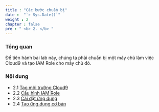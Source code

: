 ```yaml
---
title : "Các bước chuẩn bị"
date :  "`r Sys.Date()`" 
weight : 2 
chapter : false
pre : " <b> 2. </b> "
---
```

### Tổng quan
Để tiên hành bài lab này, chúng ta phải chuẩn bị một máy chủ làm việc Cloud9 và tạo IAM Role cho máy chủ đó.

### Nội dung
+ 2.1 [Tạo môi trường Cloud9](2.1-createcloud9workspace/)
+ 2.2 [Cấu hình IAM Role](2.2-modifyiamrole/)
+ 2.3 [Cài đặt ứng dụng](2.3-installation/)
+ 2.4 [Tạo ứng dụng cơ bản](2.4-createbasicapp/)